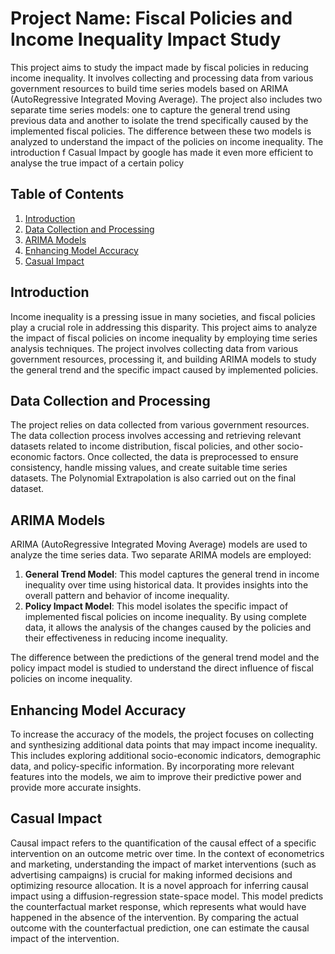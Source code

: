 # Project Name: Fiscal Policies and Income Inequality Impact Study

This project aims to study the impact made by fiscal policies in reducing income inequality. It involves collecting and processing data from various government resources to build time series models based on ARIMA (AutoRegressive Integrated Moving Average). The project also includes two separate time series models: one to capture the general trend using previous data and another to isolate the trend specifically caused by the implemented fiscal policies. The difference between these two models is analyzed to understand the impact of the policies on income inequality. The introduction f Casual Impact by google has made it even more efficient to analyse the true impact of a certain policy

## Table of Contents
1. [Introduction](#introduction)
2. [Data Collection and Processing](#data-collection-and-processing)
3. [ARIMA Models](#arima-models)
4. [Enhancing Model Accuracy](#enhancing-model-accuracy)
5. [Casual Impact](#casual-impact)



## Introduction

Income inequality is a pressing issue in many societies, and fiscal policies play a crucial role in addressing this disparity. This project aims to analyze the impact of fiscal policies on income inequality by employing time series analysis techniques. The project involves collecting data from various government resources, processing it, and building ARIMA models to study the general trend and the specific impact caused by implemented policies.

## Data Collection and Processing

The project relies on data collected from various government resources. The data collection process involves accessing and retrieving relevant datasets related to income distribution, fiscal policies, and other socio-economic factors. Once collected, the data is preprocessed to ensure consistency, handle missing values, and create suitable time series datasets. The Polynomial Extrapolation is also carried out on the final dataset.
## ARIMA Models

ARIMA (AutoRegressive Integrated Moving Average) models are used to analyze the time series data. Two separate ARIMA models are employed:

1. **General Trend Model**: This model captures the general trend in income inequality over time using historical data. It provides insights into the overall pattern and behavior of income inequality.
2. **Policy Impact Model**: This model isolates the specific impact of implemented fiscal policies on income inequality. By using complete data, it allows the analysis of the changes caused by the policies and their effectiveness in reducing income inequality.

The difference between the predictions of the general trend model and the policy impact model is studied to understand the direct influence of fiscal policies on income inequality.

## Enhancing Model Accuracy

To increase the accuracy of the models, the project focuses on collecting and synthesizing additional data points that may impact income inequality. This includes exploring additional socio-economic indicators, demographic data, and policy-specific information. By incorporating more relevant features into the models, we aim to improve their predictive power and provide more accurate insights.

## Casual Impact

Causal impact refers to the quantification of the causal effect of a specific intervention on an outcome metric over time. In the context of econometrics and marketing, understanding the impact of market interventions (such as advertising campaigns) is crucial for making informed decisions and optimizing resource allocation. It is a novel approach for inferring causal impact using a diffusion-regression state-space model. This model predicts the counterfactual market response, which represents what would have happened in the absence of the intervention. By comparing the actual outcome with the counterfactual prediction, one can estimate the causal impact of the intervention.



